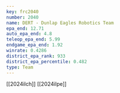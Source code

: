 ```yaml
---
key: frc2040
number: 2040
name: DERT - Dunlap Eagles Robotics Team
epa_end: 12.71
auto_epa_end: 4.8
teleop_epa_end: 5.99
endgame_epa_end: 1.92
winrate: 0.4286
district_epa_rank: 933
district_epa_percentile: 0.482
type: Team
---
```

[[2024ilch]]
[[2024ilpe]]
